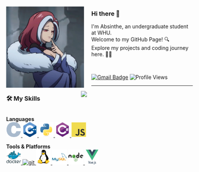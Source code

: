 <!-- 顶部左图 + 右介绍 -->
<p align="left">
  <img src="shahua.jpg" alt="RedSpiderLily" width="210" align="left" style="margin-right: 20px;" />


<!-- 个人介绍 -->
<h3>Hi there 👋</h3>

I'm Absinthe, an undergraduate student at WHU. <br>
Welcome to my GitHub Page! 🔍 <br>
Explore my projects and coding journey here. 👨‍💻

<br>

[![Gmail Badge](https://img.shields.io/badge/absinthe1311@gmail.com-c14438?style=flat-square&logo=Gmail&logoColor=white&link=mailto:absinthe1311@gmail.com)](mailto:absinthe1311@gmail.com)  <img src="https://komarev.com/ghpvc/?username=Absinthe1311" alt="Profile Views" />

</p>

---

<p>

<!-- 右下角的统计图 -->
<img width="60%" align="right" src="https://github-readme-stats.vercel.app/api?username=Absinthe1311&show_icons=true&theme=graywhite&hide_border=true" />


### 🛠 My Skills

<!-- 外层容器：两栏并排 -->
<div style="display: flex; justify-content: space-between; align-items: flex-start;">

<!-- 左侧：技能 -->
<div style="width: 60%">

**Languages**  
<a href="https://en.wikipedia.org/wiki/C_(programming_language)" target="_blank" rel="noreferrer">
  <img src="https://raw.githubusercontent.com/devicons/devicon/master/icons/c/c-original.svg" alt="c" width="40" height="40"/>
</a>
<a href="https://www.cplusplus.com/" target="_blank" rel="noreferrer">
  <img src="https://raw.githubusercontent.com/devicons/devicon/master/icons/cplusplus/cplusplus-original.svg" alt="cplusplus" width="40" height="40"/>
</a>
<a href="https://www.python.org" target="_blank" rel="noreferrer">
  <img src="https://raw.githubusercontent.com/devicons/devicon/master/icons/python/python-original.svg" alt="python" width="40" height="40"/>
</a>
<a href="https://docs.microsoft.com/en-us/dotnet/csharp/" target="_blank" rel="noreferrer">
  <img src="https://raw.githubusercontent.com/devicons/devicon/master/icons/csharp/csharp-original.svg" alt="csharp" width="40" height="40"/>
</a>
<a href="https://developer.mozilla.org/en-US/docs/Web/JavaScript" target="_blank" rel="noreferrer"> <img src="https://raw.githubusercontent.com/devicons/devicon/master/icons/javascript/javascript-original.svg" alt="javascript" width="40" height="40"/>
</a>

**Tools & Platforms**  
<a href="https://www.docker.com/" target="_blank" rel="noreferrer"> <img src="https://raw.githubusercontent.com/devicons/devicon/master/icons/docker/docker-original-wordmark.svg" alt="docker" width="40" height="40"/> </a>
<a href="https://git-scm.com/" target="_blank" rel="noreferrer"> <img src="https://www.vectorlogo.zone/logos/git-scm/git-scm-icon.svg" alt="git" width="40" height="40"/> </a> 
<a href="https://www.linux.org/" target="_blank" rel="noreferrer"> <img src="https://raw.githubusercontent.com/devicons/devicon/master/icons/linux/linux-original.svg" alt="linux" width="40" height="40"/> </a> 
<a href="https://www.mysql.com/" target="_blank" rel="noreferrer"> <img src="https://raw.githubusercontent.com/devicons/devicon/master/icons/mysql/mysql-original-wordmark.svg" alt="mysql" width="40" height="40"/> </a> 
<a href="https://nodejs.org" target="_blank" rel="noreferrer"> <img src="https://raw.githubusercontent.com/devicons/devicon/master/icons/nodejs/nodejs-original-wordmark.svg" alt="nodejs" width="40" height="40"/> </a>
<a href="https://vuejs.org/" target="_blank" rel="noreferrer"> <img src="https://raw.githubusercontent.com/devicons/devicon/master/icons/vuejs/vuejs-original-wordmark.svg" alt="vuejs" width="40" height="40"/> </a> </p>


</div>



</div>

</p>
